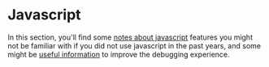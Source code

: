# Javascript

In this section, you'll find some [notes about javascript](syntax.md) features you might not be familiar with if you did not use javascript in the past years, and some might be [useful information](./debugging.md) to improve the debugging experience.